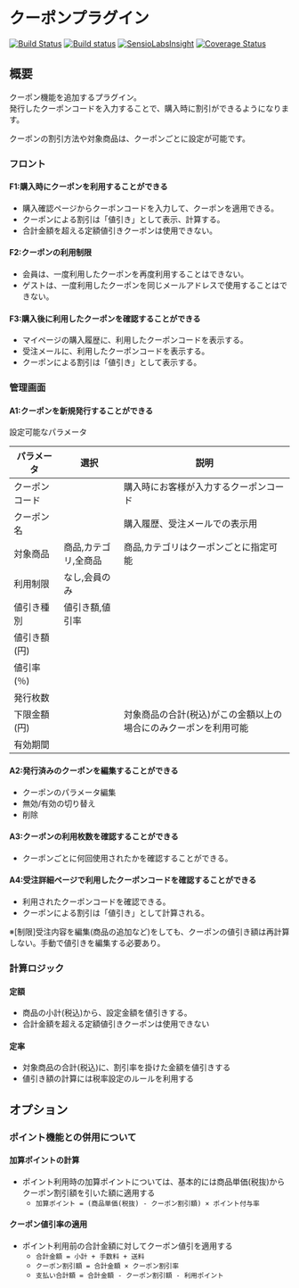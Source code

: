 # クーポンプラグイン

[![Build Status](https://travis-ci.org/EC-CUBE/coupon-plugin.svg?branch=master)](https://travis-ci.org/EC-CUBE/coupon-plugin)
[![Build status](https://ci.appveyor.com/api/projects/status/4xwbry5np5t0n856/branch/master?svg=true)](https://ci.appveyor.com/project/ECCUBE/coupon-plugin-yo1an/branch/master)
[![SensioLabsInsight](https://insight.sensiolabs.com/projects/70da7277-1540-46a5-9990-e86ca0aaa85d/mini.png)](https://insight.sensiolabs.com/projects/70da7277-1540-46a5-9990-e86ca0aaa85d)
[![Coverage Status](https://coveralls.io/repos/github/EC-CUBE/coupon-plugin/badge.svg)](https://coveralls.io/github/EC-CUBE/coupon-plugin)

## 概要

クーポン機能を追加するプラグイン。  
発行したクーポンコードを入力することで、購入時に割引ができるようになります。  
  
クーポンの割引方法や対象商品は、クーポンごとに設定が可能です。  

### フロント

#### F1:購入時にクーポンを利用することができる
- 購入確認ページからクーポンコードを入力して、クーポンを適用できる。
- クーポンによる割引は「値引き」として表示、計算する。
- 合計金額を超える定額値引きクーポンは使用できない。

#### F2:クーポンの利用制限
- 会員は、一度利用したクーポンを再度利用することはできない。
- ゲストは、一度利用したクーポンを同じメールアドレスで使用することはできない。

#### F3:購入後に利用したクーポンを確認することができる
- マイページの購入履歴に、利用したクーポンコードを表示する。
- 受注メールに、利用したクーポンコードを表示する。
- クーポンによる割引は「値引き」として表示する。

### 管理画面

#### A1:クーポンを新規発行することができる
設定可能なパラメータ

| パラメータ     | 選択                 | 説明                                                             |
|----------------|----------------------|------------------------------------------------------------------|
| クーポンコード |                      | 購入時にお客様が入力するクーポンコード                           |
| クーポン名     |                      | 購入履歴、受注メールでの表示用                                   |
| 対象商品       | 商品,カテゴリ,全商品 | 商品,カテゴリはクーポンごとに指定可能                            |
| 利用制限       | なし,会員のみ        |                                                                  |
| 値引き種別     | 値引き額,値引率      |                                                                  |
| 値引き額(円)   |                      |                                                                  |
| 値引率(％)     |                      |                                                                  |
| 発行枚数       |                      |                                                                  |
| 下限金額(円)   |                      | 対象商品の合計(税込)がこの金額以上の場合にのみクーポンを利用可能 |
| 有効期間       |                      |                                                                  |

#### A2:発行済みのクーポンを編集することができる
- クーポンのパラメータ編集
- 無効/有効の切り替え
- 削除

#### A3:クーポンの利用枚数を確認することができる
- クーポンごとに何回使用されたかを確認することができる。

#### A4:受注詳細ページで利用したクーポンコードを確認することができる
- 利用されたクーポンコードを確認できる。
- クーポンによる割引は「値引き」として計算される。

※[制限]受注内容を編集(商品の追加など)をしても、クーポンの値引き額は再計算しない。手動で値引きを編集する必要あり。

### 計算ロジック

#### 定額
- 商品の小計(税込)から、設定金額を値引きする。
- 合計金額を超える定額値引きクーポンは使用できない

#### 定率
- 対象商品の合計(税込)に、割引率を掛けた金額を値引きする
- 値引き額の計算には税率設定のルールを利用する

## オプション

### ポイント機能との併用について

#### 加算ポイントの計算
- ポイント利用時の加算ポイントについては、基本的には商品単価(税抜)からクーポン割引額を引いた額に適用する
	- `加算ポイント = (商品単価(税抜) - クーポン割引額) × ポイント付与率`

#### クーポン値引率の適用
- ポイント利用前の合計金額に対してクーポン値引を適用する
	- `合計金額 = 小計 + 手数料 + 送料`
	- `クーポン割引額 = 合計金額 × クーポン割引率`
	- `支払い合計額 = 合計金額 - クーポン割引額 - 利用ポイント`
